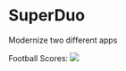# SuperDuo
Modernize two different apps

Football Scores:
![](https://github.com/github/training-kit/blob/master/images/professortocat.png)
